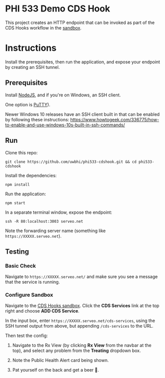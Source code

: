 # PHI 533 Demo CDS Hook

This project creates an HTTP endpoint that can be invoked as part of the CDS Hooks workflow in the [sandbox](http://sandbox.cds-hooks.org/).

# Instructions

Install the prerequisites, then run the application, and expose your endpoint by creating an SSH tunnel.

## Prerequisites

Install [NodeJS](https://nodejs.org/en/download/), and if you're on Windows, an SSH client. 

One option is [PuTTY](https://www.putty.org/)).

Newer Windows 10 releases have an SSH client built in that can be enabled by following these instructions: 
https://www.howtogeek.com/336775/how-to-enable-and-use-windows-10s-built-in-ssh-commands/

## Run

Clone this repo:

```
git clone https://github.com/uwbhi/phi533-cdshook.git && cd phi533-cdshook
```

Install the dependencies:

```
npm install
```

Run the application:

```
npm start
```

In a separate terminal window, expose the endpoint:

```
ssh -R 80:localhost:3003 serveo.net
```

Note the forwarding server name (something like `https://XXXXX.serveo.net`).

## Testing

### Basic Check

Navigate to `https://XXXXX.serveo.net/` and make sure you see a message that the service is running.

### Configure Sandbox

Navigate to the [CDS Hooks sandbox](http://sandbox.cds-hooks.org/). Click the **CDS Services** link at the
top right and choose **ADD CDS Service**.

In the input box, enter `https://XXXXX.serveo.net/cds-services`, using the SSH tunnel output from above, but appending `/cds-services` to the URL.

Then test the config:

1. Navigate to the Rx View (by clicking **Rx View** from the navbar at the top), and select any problem from the **Treating** dropdown box.

2. Note the Public Health Alert card being shown.

3. Pat yourself on the back and get a beer 🍺.
